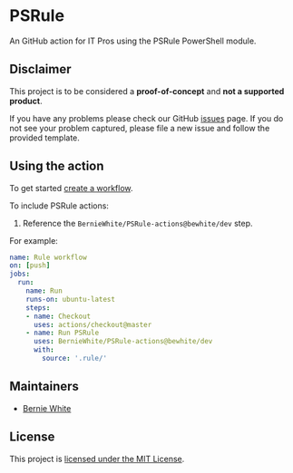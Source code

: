 # PSRule

An GitHub action for IT Pros using the PSRule PowerShell module.

## Disclaimer

This project is to be considered a **proof-of-concept** and **not a supported product**.

If you have any problems please check our GitHub [issues](https://github.com/BernieWhite/PSRule-actions/issues) page. If you do not see your problem captured, please file a new issue and follow the provided template.

## Using the action

To get started [create a workflow](https://help.github.com/en/articles/configuring-a-workflow#creating-a-workflow-file).

To include PSRule actions:

1. Reference the `BernieWhite/PSRule-actions@bewhite/dev` step.

For example:

```yaml
name: Rule workflow
on: [push]
jobs:
  run:
    name: Run
    runs-on: ubuntu-latest
    steps:
    - name: Checkout
      uses: actions/checkout@master
    - name: Run PSRule
      uses: BernieWhite/PSRule-actions@bewhite/dev
      with:
        source: '.rule/'
```

## Maintainers

- [Bernie White](https://github.com/BernieWhite)

## License

This project is [licensed under the MIT License](LICENSE).
